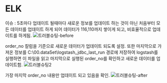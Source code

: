 # ELK
이슈 : 5초마다 업데이트 될때마다 새로운 정보를 업데이트 하는 것이 아닌 처음부터 모든 데이터를 업데이트 하게 되어 데이터가 116,110까지 쌓이게 되고, 비효율적으로 업데이트를 하게됨.
![트러블슈팅-before](https://github.com/user-attachments/assets/44b5a3f4-65c9-40c1-97c2-e628a113444d)

order_no 칼럼을 기준으로 새로운 데이터가 업데이트 되도록 설정.
또한 마지막으로 가져온 정보를 C:\\00.dataSet\\logstash_jdbc_last_run 경로에 저장하여 logstash를 실행하면 이 파일을 읽고 마지막으로 실행된 order_no를 확인하고 새로운 데이터를 업데이트함.
![트러블슈팅2](https://github.com/user-attachments/assets/f911f784-d85d-4b61-9456-59664fb08f2c)

가장 마지막 order_no 내용만 업데이트 되고 있음을 확인.
![트러블슈팅-after](https://github.com/user-attachments/assets/a7f799ee-6ea8-47cc-af2a-7773d0c1912f)




